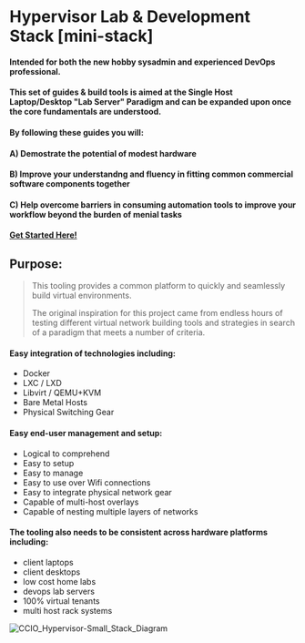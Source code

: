 # Hypervisor Lab & Development Stack [mini-stack]

#### Intended for both the new hobby sysadmin and experienced DevOps professional.
#### This set of guides & build tools is aimed at the Single Host Laptop/Desktop "Lab Server" Paradigm and can be expanded upon once the core fundamentals are understood.
#### By following these guides you will:
####   A) Demostrate the potential of modest hardware
####   B) Improve your understandng and fluency in fitting common commercial software components together 
####   C) Help overcome barriers in consuming automation tools to improve your workflow beyond the burden of menial tasks
####
#### [Get Started Here!](https://github.com/KathrynMorgan/mini-stack/tree/master/Index)

## Purpose:

>This tooling provides a common platform to quickly and seamlessly build virtual environments.
>
>The original inspiration for this project came from endless hours of testing different virtual 
>network building tools and strategies in search of a paradigm that meets a number of criteria.

#### Easy integration of technologies including:
  + Docker
  + LXC / LXD
  + Libvirt / QEMU+KVM
  + Bare Metal Hosts
  + Physical Switching Gear

#### Easy end-user management and setup:
  + Logical to comprehend
  + Easy to setup
  + Easy to manage
  + Easy to use over Wifi connections
  + Easy to integrate physical network gear
  + Capable of multi-host overlays
  + Capable of nesting multiple layers of networks

#### The tooling also needs to be consistent across hardware platforms including:
  + client laptops
  + client desktops
  + low cost home labs
  + devops lab servers
  + 100% virtual tenants
  + multi host rack systems

![CCIO_Hypervisor-Small_Stack_Diagram](https://github.com/KathrynMorgan/small-stack/blob/master/web/drawio/CCIO_Hypervisor-Small_Stack.svg)
